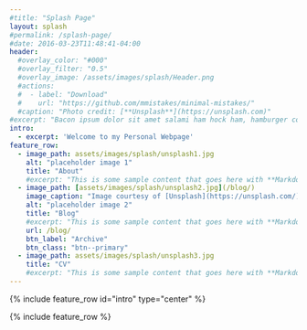 ```yaml
---
#title: "Splash Page"
layout: splash
#permalink: /splash-page/
#date: 2016-03-23T11:48:41-04:00
header:
  #overlay_color: "#000"
  #overlay_filter: "0.5"
  #overlay_image: /assets/images/splash/Header.png
  #actions:
  #  - label: "Download"
  #    url: "https://github.com/mmistakes/minimal-mistakes/"
  #caption: "Photo credit: [**Unsplash**](https://unsplash.com)"
#excerpt: "Bacon ipsum dolor sit amet salami ham hock ham, hamburger corned beef short ribs kielbasa biltong t-bone drumstick tri-tip tail sirloin pork chop."
intro:
  - excerpt: 'Welcome to my Personal Webpage'
feature_row:
  - image_path: assets/images/splash/unsplash1.jpg
    alt: "placeholder image 1"
    title: "About"
    #excerpt: "This is some sample content that goes here with **Markdown** formatting."
  - image_path: [assets/images/splash/unsplash2.jpg](/blog/)
    image_caption: "Image courtesy of [Unsplash](https://unsplash.com/)"
    alt: "placeholder image 2"
    title: "Blog"
    #excerpt: "This is some sample content that goes here with **Markdown** formatting."
    url: /blog/
    btn_label: "Archive"
    btn_class: "btn--primary"
  - image_path: assets/images/splash/unsplash3.jpg
    title: "CV"
    #excerpt: "This is some sample content that goes here with **Markdown** formatting."
---
```


{% include feature_row id="intro" type="center" %}

{% include feature_row %}
